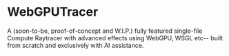 # WebGPUTracer
A (soon-to-be, proof-of-concept and W.I.P.) fully featured single-file Compute Raytracer with advanced effects using WebGPU, WSGL etc-- built from scratch and exclusively with AI assistance.
